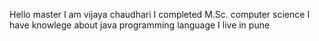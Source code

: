 Hello 
master
I am vijaya chaudhari
I completed M.Sc. computer science
I have knowlege about java programming language
I live in pune

